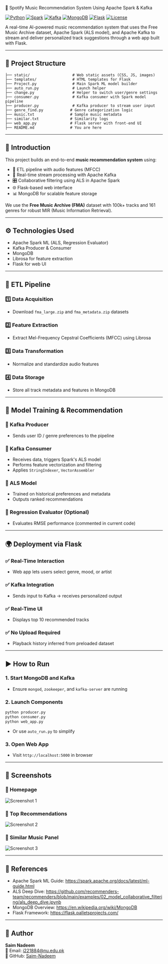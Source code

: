 🎵 Spotify Music Recommendation System Using Apache Spark & Kafka

[![Python](https://img.shields.io/badge/Built%20with-Python-blue.svg)](https://www.python.org/)
[![Spark](https://img.shields.io/badge/Engine-Apache%20Spark-orange.svg)](https://spark.apache.org/)
[![Kafka](https://img.shields.io/badge/Streaming-Apache%20Kafka-8B0000.svg)](https://kafka.apache.org/)
[![MongoDB](https://img.shields.io/badge/Database-MongoDB-green.svg)](https://www.mongodb.com/)
[![Flask](https://img.shields.io/badge/Web%20App-Flask-black.svg)](https://flask.palletsprojects.com/)
[![License](https://img.shields.io/badge/License-MIT-yellow.svg)](LICENSE)

A real-time AI-powered music recommendation system that uses the Free Music Archive dataset, Apache Spark (ALS model), and Apache Kafka to stream and deliver personalized track suggestions through a web app built with Flask.

---

## 📁 Project Structure

```
├── static/                   # Web static assets (CSS, JS, images)
├── templates/                # HTML templates for Flask
├── Project.py                # Main Spark ML model builder
├── auto_run.py               # Launch helper
├── change.py                 # Helper to switch user/genre settings
├── consumer.py               # Kafka consumer with Spark model pipeline
├── producer.py               # Kafka producer to stream user input
├── genre_find.py            # Genre categorization logic
├── music.txt                # Sample music metadata
├── similar.txt              # Similarity logs
├── web_app.py               # Flask server with front-end UI
├── README.md                # You are here
```

---

## 👋 Introduction

This project builds an end-to-end **music recommendation system** using:
- 🧱 ETL pipeline with audio features (MFCC)
- 🔄 Real-time stream processing with Apache Kafka
- 🎛️ Collaborative filtering using ALS in Apache Spark
- 🌐 Flask-based web interface
- 📊 MongoDB for scalable feature storage

We use the **Free Music Archive (FMA)** dataset with 100k+ tracks and 161 genres for robust MIR (Music Information Retrieval).

---

## ⚙️ Technologies Used

- Apache Spark ML (ALS, Regression Evaluator)
- Kafka Producer & Consumer
- MongoDB
- Librosa for feature extraction
- Flask for web UI

---

## 🔄 ETL Pipeline

### 1️⃣ Data Acquisition
- Download `fma_large.zip` and `fma_metadata.zip` datasets

### 2️⃣ Feature Extraction
- Extract Mel-Frequency Cepstral Coefficients (MFCC) using Librosa

### 3️⃣ Data Transformation
- Normalize and standardize audio features

### 4️⃣ Data Storage
- Store all track metadata and features in MongoDB

---

## 🎵 Model Training & Recommendation

### 🔸 Kafka Producer
- Sends user ID / genre preferences to the pipeline

### 🔸 Kafka Consumer
- Receives data, triggers Spark's ALS model
- Performs feature vectorization and filtering
- Applies `StringIndexer`, `VectorAssembler`

### 🔸 ALS Model
- Trained on historical preferences and metadata
- Outputs ranked recommendations

### 🔸 Regression Evaluator (Optional)
- Evaluates RMSE performance (commented in current code)

---

## 🌍 Deployment via Flask

### ✅ Real-Time Interaction
- Web app lets users select genre, mood, or artist

### ✅ Kafka Integration
- Sends input to Kafka → receives personalized output

### ✅ Real-Time UI
- Displays top 10 recommended tracks

### ✅ No Upload Required
- Playback history inferred from preloaded dataset

---

## ▶️ How to Run

### 1. Start MongoDB and Kafka
- Ensure `mongod`, `zookeeper`, and `kafka-server` are running

### 2. Launch Components
```bash
python producer.py
python consumer.py
python web_app.py
```
- Or use `auto_run.py` to simplify

### 3. Open Web App
- Visit `http://localhost:5000` in browser

---

## 📸 Screenshots

### 🔹 Homepage
![Screenshot 1](https://github.com/Saim-Nadeem/Spotify-Music-Recommendation-System-Using-Apache-Kafka-and-Spark/assets/137045037/d49f72b8-9e92-4744-98cc-a2c1f4f3744c)

### 🔹 Top Recommendations
![Screenshot 2](https://github.com/Saim-Nadeem/Spotify-Music-Recommendation-System-Using-Apache-Kafka-and-Spark/assets/137045037/197e9909-2b40-4360-a598-6814a751b4a6)

### 🔹 Similar Music Panel
![Screenshot 3](https://github.com/moiztanvir/Spotify-Music-Recommendation-System-Using-Apache-Spark/assets/151388609/15f9e477-5592-4059-b170-149f0156eb0b)

---

## 📌 References

- Apache Spark ML Guide: https://spark.apache.org/docs/latest/ml-guide.html
- ALS Deep Dive: https://github.com/recommenders-team/recommenders/blob/main/examples/02_model_collaborative_filtering/als_deep_dive.ipynb
- MongoDB Overview: https://en.wikipedia.org/wiki/MongoDB
- Flask Framework: https://flask.palletsprojects.com/

---

## 👤 Author

**Saim Nadeem**  
📧 Email: i221884@nu.edu.pk  
🔗 GitHub: [Saim-Nadeem](https://github.com/Saim-Nadeem)


